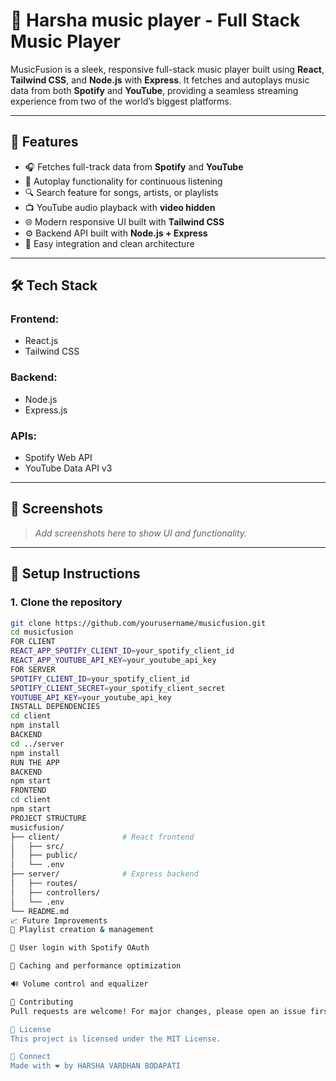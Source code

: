 # 🎵 Harsha music player - Full Stack Music Player

MusicFusion is a sleek, responsive full-stack music player built using **React**, **Tailwind CSS**, and **Node.js** with **Express**. It fetches and autoplays music data from both **Spotify** and **YouTube**, providing a seamless streaming experience from two of the world’s biggest platforms.

---

## 🚀 Features

- 🎧 Fetches full-track data from **Spotify** and **YouTube**
- 🔁 Autoplay functionality for continuous listening
- 🔍 Search feature for songs, artists, or playlists
- 📺 YouTube audio playback with **video hidden**
- 🌐 Modern responsive UI built with **Tailwind CSS**
- ⚙️ Backend API built with **Node.js + Express**
- 🎯 Easy integration and clean architecture

---

## 🛠️ Tech Stack

### Frontend:
- React.js
- Tailwind CSS

### Backend:
- Node.js
- Express.js

### APIs:
- Spotify Web API
- YouTube Data API v3

---

## 📸 Screenshots

> _Add screenshots here to show UI and functionality._

---

## 🔧 Setup Instructions

### 1. Clone the repository
```bash
git clone https://github.com/yourusername/musicfusion.git
cd musicfusion
FOR CLIENT
REACT_APP_SPOTIFY_CLIENT_ID=your_spotify_client_id
REACT_APP_YOUTUBE_API_KEY=your_youtube_api_key
FOR SERVER
SPOTIFY_CLIENT_ID=your_spotify_client_id
SPOTIFY_CLIENT_SECRET=your_spotify_client_secret
YOUTUBE_API_KEY=your_youtube_api_key
INSTALL DEPENDENCIES
cd client
npm install
BACKEND
cd ../server
npm install
RUN THE APP
BACKEND
npm start
FRONTEND
cd client
npm start
PROJECT STRUCTURE
musicfusion/
├── client/              # React frontend
│   ├── src/
│   ├── public/
│   └── .env
├── server/              # Express backend
│   ├── routes/
│   ├── controllers/
│   └── .env
└── README.md
📈 Future Improvements
🎵 Playlist creation & management

💚 User login with Spotify OAuth

📀 Caching and performance optimization

🔊 Volume control and equalizer

🙌 Contributing
Pull requests are welcome! For major changes, please open an issue first to discuss what you'd like to change.

📄 License
This project is licensed under the MIT License.

🤝 Connect
Made with ❤️ by HARSHA VARDHAN BODAPATI

